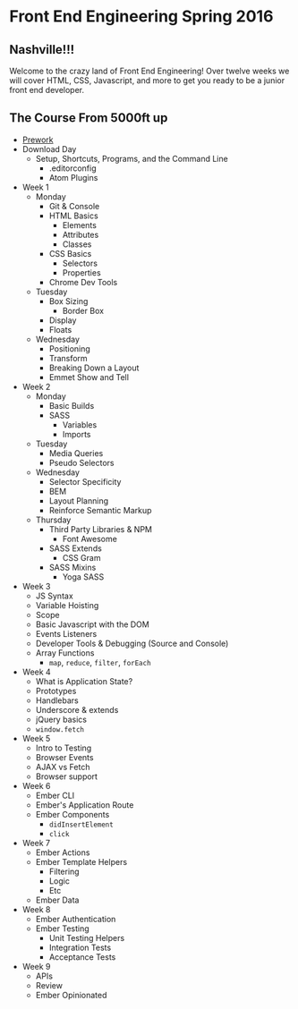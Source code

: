 # Front End Engineering Spring 2016

## Nashville!!!

Welcome to the crazy land of Front End Engineering!
Over twelve weeks we will cover HTML, CSS, Javascript, and more to get you ready to be a junior front end developer.

## The Course From 5000ft up

* [Prework](prework/index.html)
* Download Day
  - Setup, Shortcuts, Programs, and the Command Line
    * .editorconfig
    * Atom Plugins
* Week 1
  - Monday
    * Git & Console
    * HTML Basics
      - Elements
      - Attributes
      - Classes
    * CSS Basics
      - Selectors
      - Properties
    * Chrome Dev Tools
  - Tuesday
    * Box Sizing
      - Border Box
    * Display
    * Floats
  - Wednesday
    * Positioning
    * Transform
    * Breaking Down a Layout
    * Emmet Show and Tell
* Week 2
  - Monday
    * Basic Builds
    * SASS
      - Variables
      - Imports
  - Tuesday
    * Media Queries
    * Pseudo Selectors
  - Wednesday
    * Selector Specificity
    * BEM
    * Layout Planning
    * Reinforce Semantic Markup
  - Thursday
    * Third Party Libraries & NPM
      - Font Awesome
    * SASS Extends
      - CSS Gram
    * SASS Mixins
      - Yoga SASS
* Week 3
  - JS Syntax
  - Variable Hoisting
  - Scope
  - Basic Javascript with the DOM
  - Events Listeners
  - Developer Tools & Debugging (Source and Console)
  - Array Functions
    * `map`, `reduce`, `filter`, `forEach`
* Week 4
  - What is Application State?
  - Prototypes
  - Handlebars
  - Underscore & extends
  - jQuery basics
  - `window.fetch`
* Week 5
  - Intro to Testing
  - Browser Events
  - AJAX vs Fetch
  - Browser support
* Week 6
  - Ember CLI
  - Ember's Application Route
  - Ember Components
    * `didInsertElement`
    * `click`
* Week 7
  - Ember Actions
  - Ember Template Helpers
    * Filtering
    * Logic
    * Etc
  - Ember Data
* Week 8
  - Ember Authentication
  - Ember Testing
    * Unit Testing Helpers
    + Integration Tests
    + Acceptance Tests
* Week 9
  - APIs
  - Review
  - Ember Opinionated
